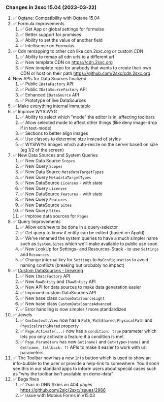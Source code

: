 
### Changes in 2sxc 15.04 (2023-03-22)


1. ✅ Oqtane: Compatibility with Oqtane 15.04
1. ✅ Formula improvements
    1. ✅ Get App or global settings for formulas
    1. ✅ Better support for promises
    1. ✅ Ability to set the value of another field
    1. ✅ Intellisense on Formulas
1. ✅ Cdn remapping to other cdn like cdn.2sxc.org or custom CDN
    1. ✅ Ability to remap all cdn urls to a different url
    1. ✅ New template CDN on <https://cdn.2sxc.org>
    1. ✅ New template repo for anybody that wants to create their own CDN or host on their path <https://github.com/2sxc/cdn.2sxc.org>
1. New APIs for Data Sources finalized
    1. ✅ Public `IDataFactory` API
    1. ✅ Public `IDataSourceFactory` API
    1. ✅ Enhanced `IDataSource` API
    1. ✅ Prototype of live DataSources
1. ✅ Make everything internal immutable
1. ✅ Improve WYSIWYG
    1. ✅ Ability to select which "mode" the editor is in, affecting toolbars
    1. ✅ Allow selected mode to affect other things (like deny image-drop if in text-mode)
    1. ✅ Sections to better align images
    1. ✅ Use classes to determine size instead of styles
    1. ✅ WYSIWYG Images which auto-resize on the server based on size (eg 1/2 of the screen)
1. ✅ New Data Sources and System Queries
    1. ✅ New Data Source `Scopes`
    1. ✅ New Query `Scopes`
    1. ✅ New Data Source `MetadataTargetTypes`
    1. ✅ New Query `MetadataTargetTypes`
    1. ✅ New DataSource `Licenses` - with state
    1. ✅ New Query `Licenses`
    1. ✅ New DataSource `Features` - with state
    1. ✅ New Query `Features`
    1. ✅ New DataSource `Sites`
    1. ✅ New Query `Sites`
    1. ✅ Improve data sources for `Pages`
1. ✅ Query Improvements
    1. ✅ Allow edit/new to be done in a query-selector
    1. ✅ Get query to know if entity can be edited (based on AppId)
    1. ✅ We've renamed the system queries to have a much simpler name such as `System.Sites` which we'll make available to public use soon.
    1. ✅ New LookUp for Settings- and Resources-Stack - to use `Settings` and `Resources`
    1. ✅ Change internal key for `Settings` to `MyConfiguration` to avoid naming conflicts (breaking but probably no impact)
1. ✅ [Custom DataSources - breaking](xref:Abyss.Releases.History.V15.DataSource)
    1. ✅ New `IDataFactory` API
    1. ✅ New `RawEntity` and `IRawEntity` API
    1. ✅ New API for data sources to make data generation easier
    1. ✅ Improved custom DataSources API
    1. ✅ New base class `CustomDataSourceLight`
    1. ✅ New base class `CustomDataSourceAdvanced`
    1. ✅ Error handling is now simpler / more standardized
1. ✅ Jewels
    1. ✅ `CmsContext.View` now has a `Path`, `PathShared`, `PhysicalPath` and `PhysicalPathShared` property
    2. ✅ `Page.Activate(...)` now has a `condition: true` parameter which lets you only activate a feature if a condition is met
    3. ✅ `Page.Parameters` has new `Get(name)` and `Get<type>(name)` and `Get(name, fallback: 7)` APIs to make it easier to work with url parameters
1. ✅ The Toolbar now has a new `Info` button which is used to show an info-bubble to the user or provide a help-link to somewhere. You'll soon see this in our standard apps to inform users about special cases such as "why the toolbar isn't available on demo-data"
1. ✅ Bugs fixes
    1. ✅ 2sxc in DNN Skins on 404 pages <https://github.com/2sic/2sxc/issues/2986>
    1. ✅ Issue with Mobius Forms in v15.03
